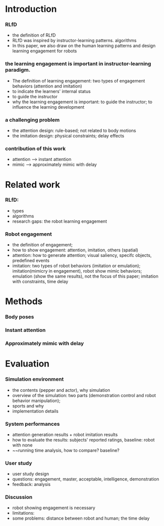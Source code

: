 # Introduction

### RLfD
* the definition of RLfD
* RLfD was inspired by instructor-learning patterns. algorithms 
* In this paper, we also draw on the human learning patterns and design learning engagement for robots

### the learning engagement is important in instructor-learning paradigm. 
* The definition of learning engagement: two types of engagement behaviors (attention and imitation)
* to indicate the learners' internal status
* to guide the instructor
* why the learning engagement is important: to guide the instructor; to influence the learning development

### a challenging problem
* the attention design: rule-based; not related to body motions
* the imitation design: physical constraints; delay effects

### contribution of this work
* attention --> instant attention
* mimic --> approximately mimic with delay

# Related work
### RLfD: 
* types
* algorithms
* research gaps: the robot learning engagement

### Robot engagement
* the definition of engagement; 
* how to show engagement: attention, imitation, others (spatial)
* attention: how to generate attention; visual saliency, specifc objects, predefined events
* imitation: two types of robot behaviors (imitation or emulation); imitation(mimicry in engagement), robot show mimic behaviors; emulation (show the same results), not the focus of this paper; imitation with constraints, time delay

# Methods
### Body poses
### Instant attention
### Approximately mimic with delay

# Evaluation
### Simulation environment
* the contents (pepper and actor), why simulation
* overview of the simulation: two parts (demonstration control and robot behavior manipulation); 
* sports and why
* implementation details

### System performances
* attention generation results + robot imitation results
* how to evaluate the results: subjects' reported ratings, baseline: robot with none
* ~~running time analysis, how to compare? baseline?

### User study
* user study design
* questions: engagement, master, acceptable, intelligence, demonstration
* feedback: analysis

### Discussion
* robot showing engagement is necessary
* limitations:
* some problems: distance between robot and human; the time delay
